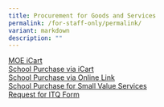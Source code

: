 ```yaml
---
title: Procurement for Goods and Services
permalink: /for-staff-only/permalink/
variant: markdown
description: ""
---
```

[MOE iCart](https://intranet.moe.gov.sg/moeprocurement/Pages/iCart.aspx)<br>
[School Purchase via iCart](https://go.gov.sg/zhps-icart-purchse-request)<br>
[School Purchase via Online Link](https://go.gov.sg/zhps-request-for-online-purchase)<br>
[School Purchase for Small Value Services](https://go.gov.sg/zhps-small-value-purchase-of-services)<br>
[Request for ITQ Form](https://go.gov.sg/zhps-itq-request)